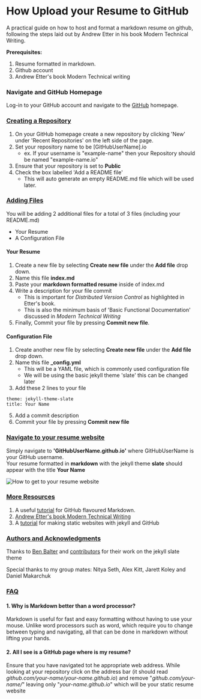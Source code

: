 # How Upload your Resume to GitHub

A practical guide on how to host and format a markdown resume on github, following the steps laid out by Andrew Etter in his book Modern Technical Writing.

**Prerequisites:**  
1. Resume formatted in markdown.
2. Github account
3. Andrew Etter's book Modern Technical writing

### **Navigate and GitHub Homepage**  
Log-in to your GitHub account and navigate to the [GitHub](github.com) homepage.  

### **<ins>Creating a Repository</ins>**
1. On your GitHub homepage create a new repository by clicking 'New' under 'Recent Repositories' on the left side of the page.
2. Set your repository name to be [GitHubUserName].io
    * ex. If your username is "example-name" then your Repository should be named "example-name.io"
3. Ensure that your repository is set to **Public**
4. Check the box labelled 'Add a README file'
    * This will auto generate an empty README.md file which will be used later.

### **<ins>Adding Files</ins>**

You will be adding 2 additional files for a total of 3 files (including your README.md)
* Your Resume
* A Configuration File


#### **Your Resume**
1. Create a new file by selecting **Create new file** under the **Add file** drop down.
2. Name this file **index.md**
3. Paste your **markdown formatted resume** inside of index.md
4. Write a description for your file commit
    * This is important for *Distributed Version Control* as highlighted in Etter's book.
    * This is also the minimum basis of 'Basic Functional Documentation' discussed in *Modern Technical Writing*
5. Finally, Commit your file by pressing **Commit new file**.

#### **Configuration File**
1. Create another new file by selecting **Create new file** under the **Add file** drop down.
2. Name this file **_config.yml**
    * This will be a YAML file, which is commonly used configuration file
    * We will be using the basic jekyll theme 'slate' this can be changed later
3. Add these 2 lines to your file
```
theme: jekyll-theme-slate
title: Your Name 
```
5. Add a commit description 
6. Commit your file by pressing **Commit new file**


### **<ins>Navigate to your resume website</ins>**
Simply navigate to **'GitHubUserName.github.io'** where GitHubUserName is your GitHub username.  
Your resume formatted in **markdown** with the jekyll theme **slate** should appear with the title **Your Name**

![How to get to your resume website](https://i.imgur.com/5Wv492j.gif)

### **<ins>More Resources</ins>**
1. A useful [tutorial](https://agea.github.io/tutorial.md/) for GitHub flavoured Markdown.
2. [Andrew Etter's book Modern Technical Writing](https://www.amazon.ca/Modern-Technical-Writing-Introduction-Documentation-ebook/dp/B01A2QL9SS)
3. A [tutorial](https://programminghistorian.org/en/lessons/building-static-sites-with-jekyll-github-pages) for making static websites with jekyll and GitHub 

### **<ins>Authors and Acknowledgments</ins>**

Thanks to [Ben Balter](https://github.com/benbalter) and [contributors](https://github.com/pages-themes/slate/graphs/contributors) for their work on the jekyll slate theme

Special thanks to my group mates: Nitya Seth, Alex Kitt, Jarett Koley and Daniel Makarchuk


### **<ins>FAQ</ins>**

#### **1. Why is Markdown better than a word processor?**

Markdown is useful for fast and easy formatting without having to use your mouse. Unlike word processors such as word, which require you to change between typing and navigating, all that can be done in markdown without lifting your hands. 

#### **2. All I see is a GitHub page where is my resume?**

Ensure that you have navigated tot he appropriate web address. While looking at your repository click on the address bar (it should read *github.com/your-name/your-name.github.io*) and remove "*github.com/your-name/*" leaving only "*your-name.github.io*" which will be your static resume website

